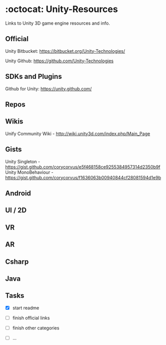 # :octocat: Unity-Resources 

Links to Unity 3D game engine resources and info.


## Official

Unity Bitbucket:  https://bitbucket.org/Unity-Technologies/

Unity Github:     https://github.com/Unity-Technologies


## SDKs and Plugins

Github for Unity: https://unity.github.com/


## Repos


## Wikis

Unify Community Wiki - http://wiki.unity3d.com/index.php/Main_Page


## Gists

Unity Singleton - https://gist.github.com/corycorvus/e5f468158ce9255384957314d2350b9f
Unity MonoBehaviour - https://gist.github.com/corycorvus/f1636063b00940844cf28081594d1e9b


## Android


## UI / 2D


## VR


## AR


## Csharp


## Java


## Tasks

- [x] start readme
- [ ] finish official links
- [ ] finish other categories
- [ ] ...

